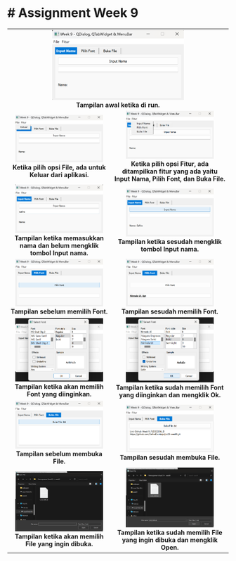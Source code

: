# # Assignment Week 9

<table align="center">
  <tr>
    <td align="center" colspan="2">
      <img src="tampilan_awal.png" width="300"/><br>
      <b>Tampilan awal ketika di run.</b>
    </td>
  </tr>
  <tr>
    <td align="center">
      <img src="opsi_file.png" width="200"/><br>
      <b>Ketika pilih opsi File, ada untuk Keluar dari aplikasi.</b>
    </td>
    <td align="center">
      <img src="opsi_fitur.png" width="200"/><br>
      <b>Ketika pilih opsi Fitur, ada ditampilkan fitur yang ada yaitu Input Nama, Pilih Font, dan Buka File.</b>
    </td>
  </tr>
  <tr>
    <td align="center">
      <img src="before_nama.png" width="200"/><br>
      <b>Tampilan ketika memasukkan nama dan belum mengklik tombol Input nama.</b>
    </td>
    <td align="center">
      <img src="after_nama.png" width="200"/><br>
      <b>Tampilan ketika sesudah mengklik tombol Input nama.</b>
    </td>
  </tr>
  <tr>
    <td align="center">
      <img src="before_font.png" width="200"/><br>
      <b>Tampilan sebelum memilih Font.</b>
    </td>
    <td align="center">
      <img src="after_font.png" width="200"/><br>
      <b>Tampilan sesudah memilih Font.</b>
    </td>
  </tr>
  <tr>
    <td align="center">
      <img src="before_pilih_font.png" width="200"/><br>
      <b>Tampilan ketika akan memilih Font yang diinginkan.</b>
    </td>
    <td align="center">
      <img src="after_pilih_font.png" width="200"/><br>
      <b>Tampilan ketika sudah memilih Font yang diinginkan dan mengklik Ok.</b>
    </td>
  </tr>
  <tr>
    <td align="center">
      <img src="before_file.png" width="200"/><br>
      <b>Tampilan sebelum membuka File.</b>
    </td>
    <td align="center">
      <img src="after_file.png" width="200"/><br>
      <b>Tampilan sesudah membuka File.</b>
    </td>
  </tr>
  <tr>
    <td align="center">
      <img src="before_pilih_file.png" width="200"/><br>
      <b>Tampilan ketika akan memilih File yang ingin dibuka.</b>
    </td>
    <td align="center">
      <img src="after_pilih_file.png" width="200"/><br>
      <b>Tampilan ketika sudah memilih File yang ingin dibuka dan mengklik Open.</b>
    </td>
  </tr>
</table>
